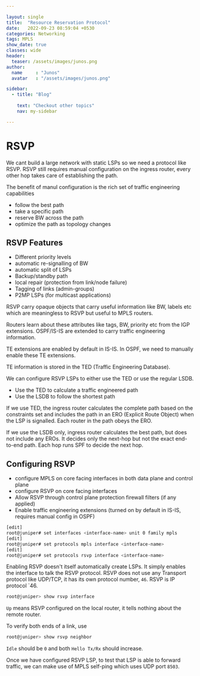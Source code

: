 ```yaml
---

layout: single
title:  "Resource Reservation Protocol"
date:   2022-09-23 08:59:04 +0530
categories: Networking
tags: MPLS
show_date: true
classes: wide
header:
  teaser: /assets/images/junos.png
author:
  name     : "Junos"
  avatar   : "/assets/images/junos.png"

sidebar:
  - title: "Blog"
   
    text: "Checkout other topics"
    nav: my-sidebar

---
```

# RSVP
We cant build a large network with static LSPs so we need a protocol like RSVP.
RSVP still requires manual configuration on the ingress router, every other hop takes care of establishing the path.

The benefit of manul configuration is the rich set of traffic engineering capabilities
- follow the best path
- take a specific path
- reserve BW across the path
- optimize the path as topology changes

## RSVP Features
- Different priority levels
- automatic re-signalling of BW
- automatic  split of LSPs
- Backup/standby path
- local repair (protection from link/node failure)
- Tagging of links (admin-groups)
- P2MP LSPs (for multicast applications)

RSVP carry opaque objects that carry useful information like BW, labels etc which are meaningless to RSVP but useful to MPLS routers.

Routers learn about these attributes like tags, BW, priority etc from the IGP extensions.
OSPF/IS-IS are extended to carry traffic engineering information.

TE extensions are enabled by default in IS-IS.
In OSPF, we need to manually enable these TE extensions.

TE information is stored in the TED (Traffic Engineering Database).

We can configure RSVP LSPs to either use the TED or use the regular LSDB.

- Use the TED to calculate a traffic engineered path
- Use the LSDB to follow the shortest path



If we use TED, the ingress router calculates the complete path based on the constraints set and includes the path in an ERO (Explicit Route Object) when the LSP is signalled. Each router in the path obeys the ERO.



If we use the LSDB only, ingress router calculates the best path, but does not include any EROs. It decides only the next-hop but not the exact end-to-end path. Each hop runs SPF to decide the next hop.



## Configuring RSVP

- configure MPLS on core facing interfaces in both data plane and control plane
- configure RSVP on core facing interfaces
- Allow RSVP through control plane protection firewall filters (if any applied)
- Enable traffic engineering extensions (turned on by default in IS-IS, requires manual config in OSPF)



```sh
[edit]
root@juniper# set interfaces <interface-name> unit 0 family mpls
[edit]
root@juniper# set protocols mpls interface <interface-name>
[edit]
root@juniper# set protocols rsvp interface <interface-name>

```

Enabling RSVP doesn't itself automatically create LSPs. It simply enables the interface to talk the RSVP protocol. RSVP does not use any Transport protocol like UDP/TCP, it has its own protocol number, `46`. RSVP is IP protocol `46.

```sh
root@juniper> show rsvp interface
```

`Up` means RSVP configured on the local router, it tells nothing about the remote router.

To verify both ends of a link, use 

```sh
root@juniper> show rsvp neighbor
```

`Idle` should be `0` and both `Hello Tx/Rx` should increase.



Once we have configured RSVP LSP, to test that LSP is able to forward traffic, we can make use of MPLS self-ping which uses UDP port `8503`.